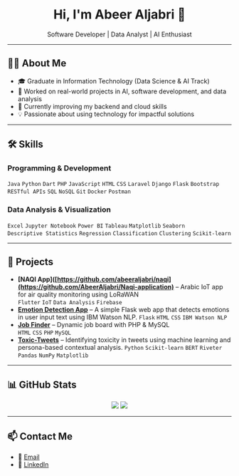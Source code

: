 
<!-- Cover Banner -->
<!--p align="center">
  <img src="https://github.com/your-username/your-username/blob/main/banner.png" alt="Cover" width="100%" />
</p-->

<!-- Greeting -->
<h1 align="center">Hi, I'm Abeer Aljabri 👋</h1>
<p align="center">Software Developer | Data Analyst | AI Enthusiast</p>

---

## 🧑‍💻 About Me

- 🎓 Graduate in Information Technology (Data Science & AI Track)
- 🧪 Worked on real-world projects in AI, software development, and data analysis
- 🌱 Currently improving my backend and cloud skills
- 💡 Passionate about using technology for impactful solutions

---

## 🛠️ Skills

### Programming & Development
`Java` `Python` `Dart` `PHP` `JavaScript` `HTML` `CSS` `Laravel` `Django` `Flask` `Bootstrap`  
`RESTful APIs` `SQL` `NoSQL` `Git` `Docker` `Postman`

### Data Analysis & Visualization
`Excel` `Jupyter Notebook` `Power BI` `Tableau` `Matplotlib` `Seaborn`  
`Descriptive Statistics` `Regression` `Classification` `Clustering` `Scikit-learn`

---

## 📂 Projects

- **[NAQI App]([https://github.com/abeeraljabri/naqi](https://github.com/AbeerAljabri/Naqi-application)** – Arabic IoT app for air quality monitoring using LoRaWAN  
  `Flutter` `IoT` `Data Analysis` `Firebase`
- **[Emotion Detection App](https://github.com/abeerAljabri/emotion-detection)** – A simple Flask web app that detects emotions in user input text using IBM Watson NLP.
   `Flask` `HTML` `CSS` `IBM Watson NLP`
- **[Job Finder](https://github.com/AbeerAljabri/Job-Search-Website)** – Dynamic job board with PHP & MySQL  
  `HTML` `CSS` `PHP` `MySQL`
- **[Toxic-Tweets](https://github.com/abeerAljabri/toxic-tweets)** – Identifying toxicity in tweets using machine learning and persona-based contextual analysis.
   `Python` `Scikit-learn` `BERT` `Riveter` `Pandas` `NumPy` `Matplotlib`

---

## 📊 GitHub Stats

<p align="center">
  <img src="https://github-readme-stats.vercel.app/api?username=AbeerAljabri&show_icons=true&theme=radical" />
  <img src="https://github-readme-stats.vercel.app/api/top-langs/?username=AbeerAljabri&layout=compact&theme=radical" />
</p>

---

## 📫 Contact Me

- 📧 [Email](mailto:abeeraljabri15@example.com)
- 💼 [LinkedIn](https://www.linkedin.com/in/abeer-aljabri/)
